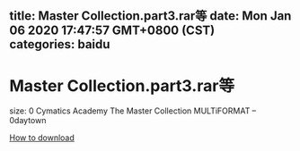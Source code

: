 
title: Master Collection.part3.rar等
date: Mon Jan 06 2020 17:47:57 GMT+0800 (CST)    
categories: baidu
---

# Master Collection.part3.rar等
size: 0
 Cymatics Academy The Master Collection MULTiFORMAT – 0daytown
 

[How to download](https://bpcam.bemobtrk.com/go/2ceec3aa-1ca2-46d6-b9ff-aaa5c184517c?jno=5272)